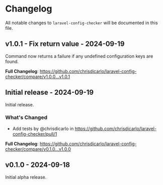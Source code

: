# Changelog

All notable changes to `laravel-config-checker` will be documented in this file.

## v1.0.1 - Fix return value - 2024-09-19

Command now returns a failure if any undefined configuration keys are found.

**Full Changelog**: https://github.com/chrisdicarlo/laravel-config-checker/compare/v1.0.0...v1.0.1

## Initial release - 2024-09-19

Initial release.

### What's Changed

* Add tests by @chrisdicarlo in https://github.com/chrisdicarlo/laravel-config-checker/pull/1

**Full Changelog**: https://github.com/chrisdicarlo/laravel-config-checker/compare/v0.1.0...v1.0.0

## v0.1.0 - 2024-09-18

Initial alpha release.
